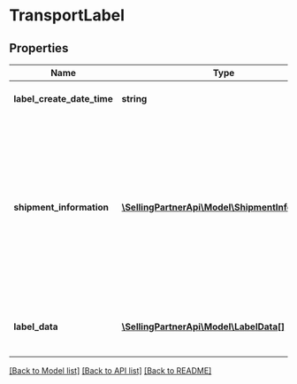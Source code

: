 # TransportLabel

## Properties
Name | Type | Description | Notes
------------ | ------------- | ------------- | -------------
**label_create_date_time** | **string** | Date on which label is created. | [optional] 
**shipment_information** | [**\SellingPartnerApi\Model\ShipmentInformation**](ShipmentInformation.md) | Indicates the shipment Information details like warehouse and business reference details like ARN, Selling Party detail and Vendor Warehouse details | [optional] 
**label_data** | [**\SellingPartnerApi\Model\LabelData[]**](LabelData.md) | Indicates the label data,format and type associated . | [optional] 

[[Back to Model list]](../README.md#documentation-for-models) [[Back to API list]](../README.md#documentation-for-api-endpoints) [[Back to README]](../README.md)


